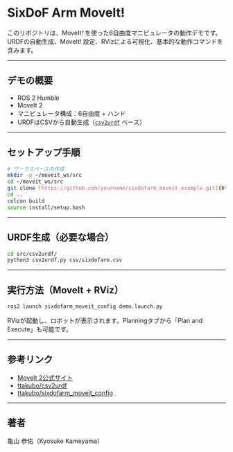 # SixDoF Arm MoveIt! 

このリポジトリは、MoveIt! を使った6自由度マニピュレータの動作デモです。
URDFの自動生成、MoveIt! 設定、RVizによる可視化、基本的な動作コマンドを含みます。

---

## デモの概要

* ROS 2 Humble
* MoveIt 2
* マニピュレータ構成：6自由度 + ハンド
* URDFはCSVから自動生成（[`csv2urdf`](https://github.com/ttakubo/csv2urdf) ベース）

---

## セットアップ手順

```bash
# ワークスペースの作成
mkdir -p ~/moveit_ws/src
cd ~/moveit_ws/src
git clone [https://github.com/yourname/sixdofarm_moveit_example.git](https://github.com/kyosuke423/moveit_ws.git)
cd ..
colcon build
source install/setup.bash
```

---

## URDF生成（必要な場合）

```bash
cd src/csv2urdf/
python3 csv2urdf.py csv/sixdofarm.csv
```

---

## 実行方法（MoveIt + RViz）

```bash
ros2 launch sixdofarm_moveit_config demo.launch.py
```

RVizが起動し、ロボットが表示されます。Planningタブから「Plan and Execute」も可能です。

---

## 参考リンク

* [MoveIt 2公式サイト](https://moveit.ros.org/)
* [ttakubo/csv2urdf](https://github.com/ttakubo/csv2urdf)
* [ttakubo/sixdofarm\_moveit\_config](https://github.com/ttakubo/sixdofarm_moveit_config)

---

## 著者

亀山 恭佑（Kyosuke Kameyama）
